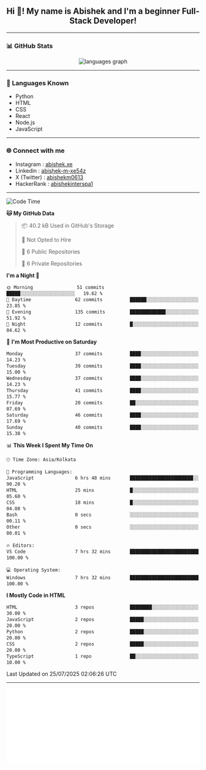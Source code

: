 <h2 align="center">Hi 👋! My name is <b>Abishek</b> and I'm a beginner Full-Stack Developer!</h2>

---

### 📊 GitHub Stats

<div align="center">
  <img src="https://github-readme-stats.vercel.app/api/top-langs/?username=Abishek-Web-Co&theme=react&show_icons=true&hide_border=true&layout=compact" height="150" alt="languages graph" />
</div>

---

### 🧠 Languages Known

- Python  
- HTML  
- CSS  
- React  
- Node.js  
- JavaScript  

---


### 🌐 Connect with me

- Instagram   : [abishek.xe](https://www.instagram.com/abishek.xe/)
- Linkedin    : [abishek-m-xe54z](https://www.linkedin.com/in/abishek-m-xe54z/)
- X (Twitter) : [abishekm0613](https://x.com/abishekm0613)
- HackerRank  : [abishekinterspa1](https://www.hackerrank.com/profile/abishekinterspa1)

---

<!--START_SECTION:waka-->
![Code Time](http://img.shields.io/badge/Code%20Time-74%20hrs%2035%20mins-blue)

**🐱 My GitHub Data** 

> 📦 40.2 kB Used in GitHub's Storage 
 > 
> 🚫 Not Opted to Hire
 > 
> 📜 6 Public Repositories 
 > 
> 🔑 6 Private Repositories 
 > 
**I'm a Night 🦉** 

```text
🌞 Morning                51 commits          █████░░░░░░░░░░░░░░░░░░░░   19.62 % 
🌆 Daytime                62 commits          ██████░░░░░░░░░░░░░░░░░░░   23.85 % 
🌃 Evening                135 commits         █████████████░░░░░░░░░░░░   51.92 % 
🌙 Night                  12 commits          █░░░░░░░░░░░░░░░░░░░░░░░░   04.62 % 
```
📅 **I'm Most Productive on Saturday** 

```text
Monday                   37 commits          ████░░░░░░░░░░░░░░░░░░░░░   14.23 % 
Tuesday                  39 commits          ████░░░░░░░░░░░░░░░░░░░░░   15.00 % 
Wednesday                37 commits          ████░░░░░░░░░░░░░░░░░░░░░   14.23 % 
Thursday                 41 commits          ████░░░░░░░░░░░░░░░░░░░░░   15.77 % 
Friday                   20 commits          ██░░░░░░░░░░░░░░░░░░░░░░░   07.69 % 
Saturday                 46 commits          ████░░░░░░░░░░░░░░░░░░░░░   17.69 % 
Sunday                   40 commits          ████░░░░░░░░░░░░░░░░░░░░░   15.38 % 
```


📊 **This Week I Spent My Time On** 

```text
🕑︎ Time Zone: Asia/Kolkata

💬 Programming Languages: 
JavaScript               6 hrs 48 mins       ███████████████████████░░   90.20 % 
HTML                     25 mins             █░░░░░░░░░░░░░░░░░░░░░░░░   05.60 % 
CSS                      18 mins             █░░░░░░░░░░░░░░░░░░░░░░░░   04.08 % 
Bash                     0 secs              ░░░░░░░░░░░░░░░░░░░░░░░░░   00.11 % 
Other                    0 secs              ░░░░░░░░░░░░░░░░░░░░░░░░░   00.01 % 

🔥 Editors: 
VS Code                  7 hrs 32 mins       █████████████████████████   100.00 % 

💻 Operating System: 
Windows                  7 hrs 32 mins       █████████████████████████   100.00 % 
```

**I Mostly Code in HTML** 

```text
HTML                     3 repos             ████████░░░░░░░░░░░░░░░░░   30.00 % 
JavaScript               2 repos             █████░░░░░░░░░░░░░░░░░░░░   20.00 % 
Python                   2 repos             █████░░░░░░░░░░░░░░░░░░░░   20.00 % 
CSS                      2 repos             █████░░░░░░░░░░░░░░░░░░░░   20.00 % 
TypeScript               1 repo              ██░░░░░░░░░░░░░░░░░░░░░░░   10.00 % 
```




 Last Updated on 25/07/2025 02:06:26 UTC
<!--END_SECTION:waka-->

---

<div align="center">
  <a href="https://abish-file.web.app/" target="_blank" rel="noopener noreferrer"><img height="200" src="pic.png" alt="Profile Picture" /></a>
</div>

